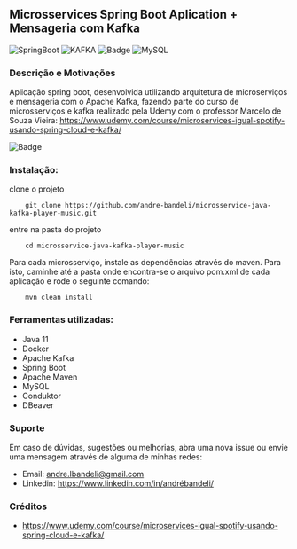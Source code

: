 ## Microsservices Spring Boot Aplication + Mensageria com Kafka

![SpringBoot](https://img.shields.io/badge/Spring_Boot-F2F4F9?style=for-the-badge&logo=spring-boot
)
![KAFKA](https://img.shields.io/badge/Apache_Kafka-231F20?style=for-the-badge&logo=apache-kafka&logoColor=white
)
![Badge](https://img.shields.io/badge/apache_maven-C71A36?style=for-the-badge&logo=apachemaven&logoColor=white
)
![MySQL](https://img.shields.io/badge/MySQL-005C84?style=for-the-badge&logo=mysql&logoColor=white
)

### Descrição e Motivações

Aplicação spring boot, desenvolvida utilizando arquitetura de microserviços e mensageria com o Apache Kafka, fazendo parte do curso de microsserviços e kafka realizado
pela Udemy com o professor Marcelo de Souza Vieira: https://www.udemy.com/course/microservices-igual-spotify-usando-spring-cloud-e-kafka/

![Badge](https://img.shields.io/badge/Ask%20me-anything-1abc9c.svg)

### Instalação:

clone o projeto

        git clone https://github.com/andre-bandeli/microsservice-java-kafka-player-music.git
entre na pasta do projeto

        cd microsservice-java-kafka-player-music

Para cada microsserviço, instale as dependências através do maven. Para isto, caminhe até a pasta onde encontra-se 
o arquivo pom.xml de cada aplicação e rode o seguinte comando:

        mvn clean install

### Ferramentas utilizadas:

- Java 11
- Docker
- Apache Kafka
- Spring Boot
- Apache Maven
- MySQL
- Conduktor
- DBeaver

### Suporte

Em caso de dúvidas, sugestões ou melhorias, abra uma nova issue ou envie uma mensagem através de alguma de minhas redes:

- Email: andre.lbandeli@gmail.com
- Linkedin: https://www.linkedin.com/in/andrébandeli/


### Créditos

- https://www.udemy.com/course/microservices-igual-spotify-usando-spring-cloud-e-kafka/
